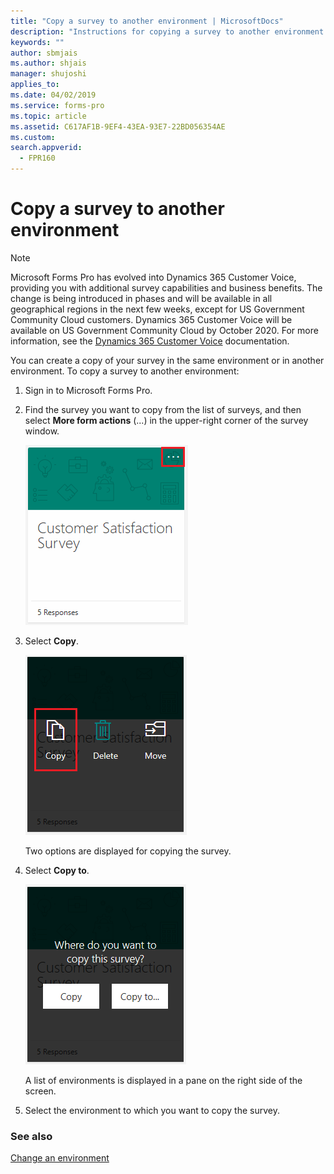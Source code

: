 ```yaml
---
title: "Copy a survey to another environment | MicrosoftDocs"
description: "Instructions for copying a survey to another environment in Microsoft Forms Pro"
keywords: ""
author: sbmjais
ms.author: shjais
manager: shujoshi
applies_to: 
ms.date: 04/02/2019
ms.service: forms-pro
ms.topic: article
ms.assetid: C617AF1B-9EF4-43EA-93E7-22BD056354AE
ms.custom: 
search.appverid:
  - FPR160
---
```


# Copy a survey to another environment

> [!NOTE]
> Microsoft Forms Pro has evolved into Dynamics 365 Customer Voice, providing you with additional survey capabilities and business benefits. The change is being introduced in phases and will be available in all geographical regions in the next few weeks, except for US Government Community Cloud customers. Dynamics 365 Customer Voice will be available on US Government Community Cloud by October 2020. For more information, see the [Dynamics 365 Customer Voice](https://go.microsoft.com/fwlink/p/?linkid=2128357) documentation.

You can create a copy of your survey in the same environment or in another environment. To copy a survey to another environment:

1. Sign in to Microsoft Forms Pro.

2. Find the survey you want to copy from the list of surveys, and then select **More form actions** (...) in the upper-right corner of the survey window.

    ![Survey more actions](media/survey-more-actions.png "Survey more actions")

3. Select **Copy**.

    ![Survey copy action](media/survey-copy.png "Survey copy action")

    Two options are displayed for copying the survey.

4. Select **Copy to**.

    ![Survey copy options](media/survey-copy-options.png "Survey copy options")

    A list of environments is displayed in a pane on the right side of the screen.

5. Select the environment to which you want to copy the survey.

### See also

[Change an environment](change-environment.md)
